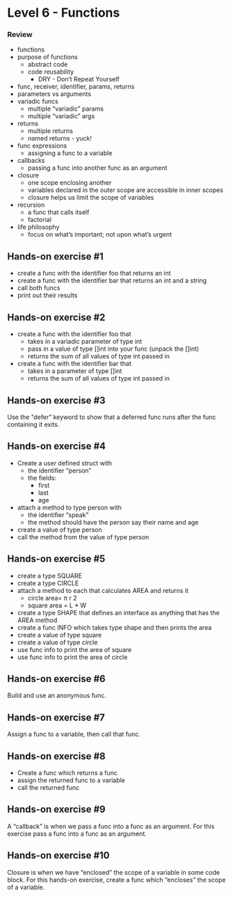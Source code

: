 # Level 6 - Functions
### Review
* functions
* purpose of functions
    * abstract code
    * code reusability
        * DRY - Don’t Repeat Yourself
* func, receiver, identifier, params, returns
* parameters vs arguments
* variadic funcs
    * multiple “variadic” params
    * multiple “variadic” args
* returns
    * multiple returns
    * named returns - yuck!
* func expressions
    * assigning a func to a variable
* callbacks
    * passing a func into another func as an argument
* closure
    * one scope enclosing another
    * variables declared in the outer scope are accessible in inner scopes
    * closure helps us limit the scope of variables
* recursion
    * a func that calls itself
    * factorial
* life philosophy
    * focus on what’s important; not upon what’s urgent

## Hands-on exercise #1
* create a func with the identifier foo that returns an int
* create a func with the identifier bar that returns an int and a string
* call both funcs
* print out their results

## Hands-on exercise #2
* create a func with the identifier foo that
    * takes in a variadic parameter of type int
    * pass in a value of type []int into your func (unpack the []int)
    * returns the sum of all values of type int passed in
* create a func with the identifier bar that
    * takes in a parameter of type []int
    * returns the sum of all values of type int passed in

## Hands-on exercise #3
Use the “defer” keyword to show that a deferred func runs after the func containing it exits.

## Hands-on exercise #4
* Create a user defined struct with
    * the identifier “person”
    * the fields:
        * first
        * last
        * age
* attach a method to type person with
    * the identifier “speak”
    * the method should have the person say their name and age
* create a value of type person
* call the method from the value of type person

## Hands-on exercise #5
* create a type SQUARE
* create a type CIRCLE
* attach a method to each that calculates AREA and returns it
    * circle area= π r 2
    * square area = L * W
* create a type SHAPE that defines an interface as anything that has the AREA method
* create a func INFO which takes type shape and then prints the area
* create a value of type square
* create a value of type circle
* use func info to print the area of square
* use func info to print the area of circle

## Hands-on exercise #6
Build and use an anonymous func.

## Hands-on exercise #7
Assign a func to a variable, then call that func.

## Hands-on exercise #8
* Create a func which returns a func
* assign the returned func to a variable
* call the returned func

## Hands-on exercise #9
A “callback” is when we pass a func into a func as an argument.
For this exercise pass a func into a func as an argument.

## Hands-on exercise #10
Closure is when we have “enclosed” the scope of a variable in some code block.
For this hands-on exercise, create a func which “encloses” the scope of a variable.
